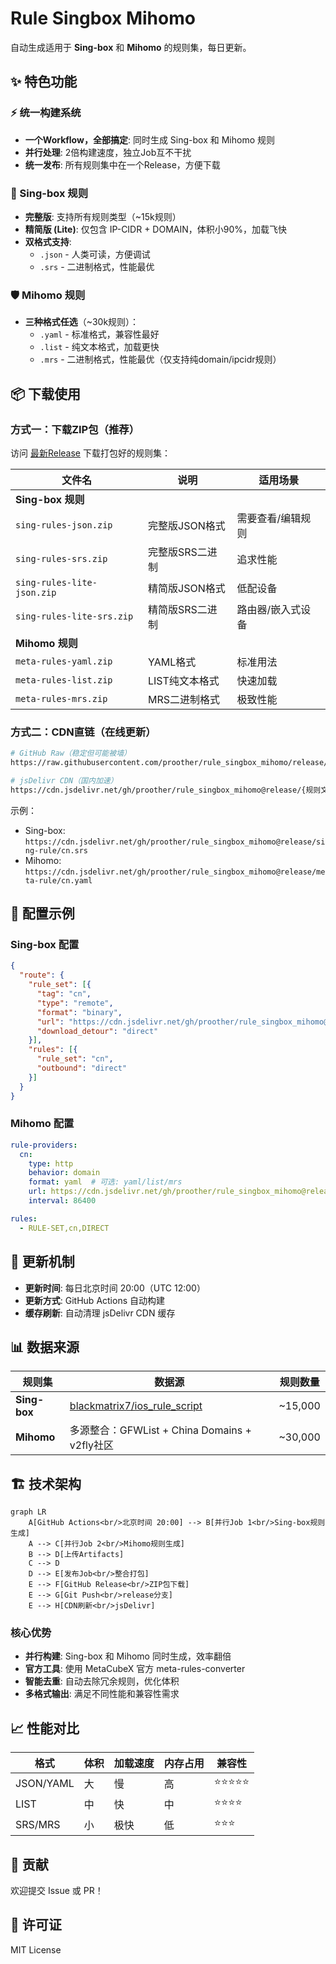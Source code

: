 # Rule Singbox Mihomo

自动生成适用于 **Sing-box** 和 **Mihomo** 的规则集，每日更新。

## ✨ 特色功能

### ⚡ 统一构建系统
- **一个Workflow，全部搞定**: 同时生成 Sing-box 和 Mihomo 规则
- **并行处理**: 2倍构建速度，独立Job互不干扰
- **统一发布**: 所有规则集中在一个Release，方便下载

### 🎯 Sing-box 规则
- **完整版**: 支持所有规则类型（~15k规则）
- **精简版 (Lite)**: 仅包含 IP-CIDR + DOMAIN，体积小90%，加载飞快
- **双格式支持**: 
  - `.json` - 人类可读，方便调试
  - `.srs` - 二进制格式，性能最优

### 🛡️ Mihomo 规则
- **三种格式任选**（~30k规则）：
  - `.yaml` - 标准格式，兼容性最好
  - `.list` - 纯文本格式，加载更快
  - `.mrs` - 二进制格式，性能最优（仅支持纯domain/ipcidr规则）

## 📦 下载使用

### 方式一：下载ZIP包（推荐）
访问 [最新Release](../../releases/latest) 下载打包好的规则集：

| 文件名 | 说明 | 适用场景 |
|--------|------|----------|
| **Sing-box 规则** |
| `sing-rules-json.zip` | 完整版JSON格式 | 需要查看/编辑规则 |
| `sing-rules-srs.zip` | 完整版SRS二进制 | 追求性能 |
| `sing-rules-lite-json.zip` | 精简版JSON格式 | 低配设备 |
| `sing-rules-lite-srs.zip` | 精简版SRS二进制 | 路由器/嵌入式设备 |
| **Mihomo 规则** |
| `meta-rules-yaml.zip` | YAML格式 | 标准用法 |
| `meta-rules-list.zip` | LIST纯文本格式 | 快速加载 |
| `meta-rules-mrs.zip` | MRS二进制格式 | 极致性能 |

### 方式二：CDN直链（在线更新）

```bash
# GitHub Raw（稳定但可能被墙）
https://raw.githubusercontent.com/proother/rule_singbox_mihomo/release/{规则文件}

# jsDelivr CDN（国内加速）
https://cdn.jsdelivr.net/gh/proother/rule_singbox_mihomo@release/{规则文件}
```

示例：
- Sing-box: `https://cdn.jsdelivr.net/gh/proother/rule_singbox_mihomo@release/sing-rule/cn.srs`
- Mihomo: `https://cdn.jsdelivr.net/gh/proother/rule_singbox_mihomo@release/meta-rule/cn.yaml`

## 📝 配置示例

### Sing-box 配置
```json
{
  "route": {
    "rule_set": [{
      "tag": "cn",
      "type": "remote",
      "format": "binary",
      "url": "https://cdn.jsdelivr.net/gh/proother/rule_singbox_mihomo@release/sing-rule/cn.srs",
      "download_detour": "direct"
    }],
    "rules": [{
      "rule_set": "cn",
      "outbound": "direct"
    }]
  }
}
```

### Mihomo 配置
```yaml
rule-providers:
  cn:
    type: http
    behavior: domain
    format: yaml  # 可选: yaml/list/mrs
    url: https://cdn.jsdelivr.net/gh/proother/rule_singbox_mihomo@release/meta-rule/cn.yaml
    interval: 86400

rules:
  - RULE-SET,cn,DIRECT
```

## 🔄 更新机制

- **更新时间**: 每日北京时间 20:00（UTC 12:00）
- **更新方式**: GitHub Actions 自动构建
- **缓存刷新**: 自动清理 jsDelivr CDN 缓存

## 📊 数据来源

| 规则集 | 数据源 | 规则数量 |
|--------|--------|----------|
| **Sing-box** | [blackmatrix7/ios_rule_script](https://github.com/blackmatrix7/ios_rule_script) | ~15,000 |
| **Mihomo** | 多源整合：GFWList + China Domains + v2fly社区 | ~30,000 |

## 🏗️ 技术架构

```mermaid
graph LR
    A[GitHub Actions<br/>北京时间 20:00] --> B[并行Job 1<br/>Sing-box规则生成]
    A --> C[并行Job 2<br/>Mihomo规则生成]
    B --> D[上传Artifacts]
    C --> D
    D --> E[发布Job<br/>整合打包]
    E --> F[GitHub Release<br/>ZIP包下载]
    E --> G[Git Push<br/>release分支]
    E --> H[CDN刷新<br/>jsDelivr]
```

### 核心优势
- **并行构建**: Sing-box 和 Mihomo 同时生成，效率翻倍
- **官方工具**: 使用 MetaCubeX 官方 meta-rules-converter
- **智能去重**: 自动去除冗余规则，优化体积
- **多格式输出**: 满足不同性能和兼容性需求

## 📈 性能对比

| 格式 | 体积 | 加载速度 | 内存占用 | 兼容性 |
|------|------|----------|----------|--------|
| JSON/YAML | 大 | 慢 | 高 | ⭐⭐⭐⭐⭐ |
| LIST | 中 | 快 | 中 | ⭐⭐⭐⭐ |
| SRS/MRS | 小 | 极快 | 低 | ⭐⭐⭐ |

## 🤝 贡献

欢迎提交 Issue 或 PR！

## 📄 许可证

MIT License



